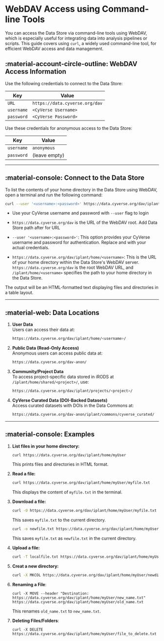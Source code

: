 # WebDAV Access using Command-line Tools

You can access the Data Store via command-line tools using WebDAV, which is especially useful for integrating data into analysis pipelines or scripts. This guide covers using `curl`, a widely used command-line tool, for efficient WebDAV access and data management.


## :material-account-circle-outline: WebDAV Access Information

Use the following credentials to connect to the Data Store:

| Key            | Value                |
|-----------------|----------------------|
| `URL`     | `https://data.cyverse.org/dav`  |
| `username`     | `<CyVerse Username>` |
| `password`     | `<CyVerse Password>` |

Use these credentials for anonymous access to the Data Store:

| Key | Value |
|-------------------|-------|
| `username` | `anonymous` |
| `password` | (leave empty) |

---

## :material-console: Connect to the Data Store

To list the contents of your home directory in the Data Store using WebDAV, open a terminal and run the following command:

```sh
curl --user '<username>:<password>' https://data.cyverse.org/dav/iplant/home/<username>
```

- Use your CyVerse username and password with `--user` flag to login
- `https://data.cyverse.org/dav` is the URL of the WebDAV root. Add Data Store path after for URL

- `--user '<username>:<password>'`: This option provides your CyVerse username and password for authentication. Replace <username> and <password> with your actual credentials.
- `https://data.cyverse.org/dav/iplant/home/<username>`: This is the URL of your home directory within the Data Store's WebDAV server. `https://data.cyverse.org/dav` is the root WebDAV URL, and `/iplant/home/<username>` specifies the path to your home directory in the Data Store.

The output will be an HTML-formatted text displaying files and directories in a table layout.

---

## :material-web: Data Locations

1. **User Data**  
    Users can access their data at:

    ```sh
    https://data.cyverse.org/dav/iplant/home/<username>/
    ```

2. **Public Data (Read-Only Access)**  
    Anonymous users can access public data at:  
    ```sh
    https://data.cyverse.org/dav-anon/
    ```

3. **Community/Project Data**  
    To access project-specific data stored in iRODS at `/iplant/home/shared/<project>/`, use:
    ```sh
    https://data.cyverse.org/dav/iplant/projects/<project>/
    ```

4. **CyVerse Curated Data (DOI-Backed Datasets)**  
    Access curated datasets with DOIs in the Data Commons at:
    ```sh
    https://data.cyverse.org/dav-anon/iplant/commons/cyverse_curated/
    ```
    
---

## :material-console: Examples

1. **List files in your home directory:**
    ```sh
    curl https://data.cyverse.org/dav/iplant/home/myUser
    ```

    This prints files and directories in HTML format.


2. **Read a file:**
    ```sh
    curl https://data.cyverse.org/dav/iplant/home/myUser/myfile.txt
    ```

    This displays the content of `myfile.txt` in the terminal.

3. **Download a file:**
    ```sh
    curl -O https://data.cyverse.org/dav/iplant/home/myUser/myfile.txt
    ```

    This saves `myfile.txt` to the current directory.

    ```sh
    curl -o newfile.txt https://data.cyverse.org/dav/iplant/home/myUser/myfile.txt
    ```

    This saves `myfile.txt` as `newfile.txt` in the current directory.

4. **Upload a file:**
    ```sh
    curl -T localfile.txt https://data.cyverse.org/dav/iplant/home/myUser
    ```

2. **Creat a new directory:**
    ```sh
    curl -X MKCOL https://data.cyverse.org/dav/iplant/home/myUser/newdir
    ```

4. **Renaming a File**:
    ```
    curl -X MOVE --header "Destination: https://data.cyverse.org/dav/iplant/home/myUser/new_name.txt" https://data.cyverse.org/dav/iplant/home/myUser/old_name.txt
    ```

    This renames `old_name.txt` to `new_name.txt`.

5. **Deleting Files/Folders**:
    ```
    curl -X DELETE https://data.cyverse.org/dav/iplant/home/myUser/file_to_delete.txt
    ```


